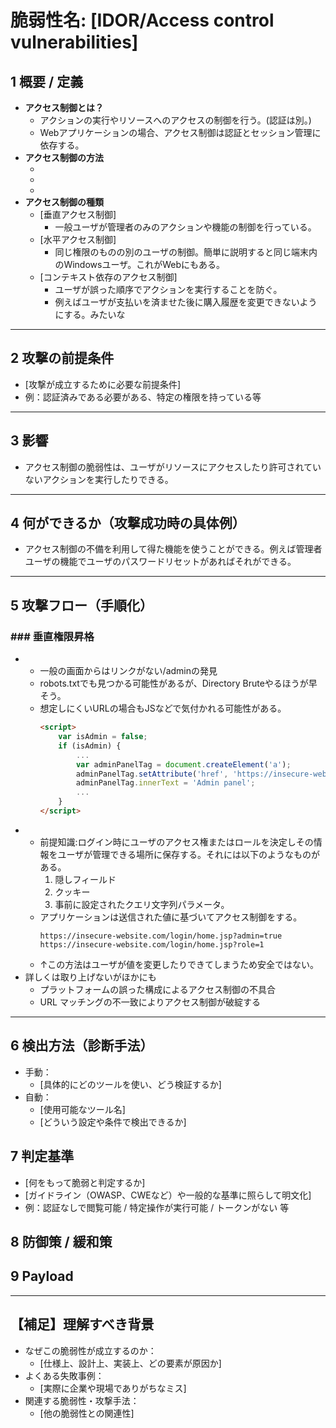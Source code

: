 # 脆弱性名: [IDOR/Access control vulnerabilities]  

## 1️ 概要 / 定義
- **アクセス制御とは？**
	- アクションの実行やリソースへのアクセスの制御を行う。(認証は別。)
	- Webアプリケーションの場合、アクセス制御は認証とセッション管理に依存する。
- **アクセス制御の方法**
	- [認証]:ユーザが本人であることを確認する。
	- [セッション管理]:同じユーザによって行われる後続のHTTP要求を識別する。
	- [アクセス制御]:ユーザが実行しようとしているアクションの実行が許可されるかどうかを決定する。
- **アクセス制御の種類**
	- [垂直アクセス制御]
		- 一般ユーザが管理者のみのアクションや機能の制御を行っている。
	- [水平アクセス制御]
		- 同じ権限のものの別のユーザの制御。簡単に説明すると同じ端末内のWindowsユーザ。これがWebにもある。
	- [コンテキスト依存のアクセス制御]
		- ユーザが誤った順序でアクションを実行することを防ぐ。
		- 例えばユーザが支払いを済ませた後に購入履歴を変更できないようにする。みたいな
---
## 2️ 攻撃の前提条件
- [攻撃が成立するために必要な前提条件]
- 例：認証済みである必要がある、特定の権限を持っている等
---
## 3️ 影響
- アクセス制御の脆弱性は、ユーザがリソースにアクセスしたり許可されていないアクションを実行したりできる。
---
## 4️ 何ができるか（攻撃成功時の具体例）
- アクセス制御の不備を利用して得た機能を使うことができる。例えば管理者ユーザの機能でユーザのパスワードリセットがあればそれができる。
---
## 5️ 攻撃フロー（手順化）
### ### 垂直権限昇格
- [ケース1]:**保護されていない機能**
	- 一般の画面からはリンクがない/adminの発見
	- robots.txtでも見つかる可能性があるが、Directory Bruteやるほうが早そう。
	- 想定しにくいURLの場合もJSなどで気付かれる可能性がある。
		```html
		<script>
			var isAdmin = false;
			if (isAdmin) {
				...
				var adminPanelTag = document.createElement('a');
				adminPanelTag.setAttribute('href', 'https://insecure-website.com/administrator-panel-yb556');
				adminPanelTag.innerText = 'Admin panel';
				...
			}
		</script>
		```
- [ケース2]:**パラメータベースのアクセス制御の不具合**
	- 前提知識:ログイン時にユーザのアクセス権またはロールを決定しその情報をユーザが管理できる場所に保存する。それには以下のようなものがある。
		1. 隠しフィールド
		2. クッキー
		3. 事前に設定されたクエリ文字列パラメータ。
	- アプリケーションは送信された値に基づいてアクセス制御をする。
		```URL
		https://insecure-website.com/login/home.jsp?admin=true
		https://insecure-website.com/login/home.jsp?role=1
		```
	- ↑この方法はユーザが値を変更したりできてしまうため安全ではない。
- 詳しくは取り上げないがほかにも
	- プラットフォームの誤った構成によるアクセス制御の不具合
	- URL マッチングの不一致によりアクセス制御が破綻する

---
## 6️ 検出方法（診断手法）
- 手動：
  - [具体的にどのツールを使い、どう検証するか]
- 自動：
  - [使用可能なツール名]
  - [どういう設定や条件で検出できるか]

## 7️ 判定基準
- [何をもって脆弱と判定するか]
- [ガイドライン（OWASP、CWEなど）や一般的な基準に照らして明文化]
- 例：認証なしで閲覧可能 / 特定操作が実行可能 / トークンがない 等

## 8️ 防御策 / 緩和策

## 9 Payload
---

## 【補足】理解すべき背景
- なぜこの脆弱性が成立するのか：
  - [仕様上、設計上、実装上、どの要素が原因か]
- よくある失敗事例：
  - [実際に企業や現場でありがちなミス]
- 関連する脆弱性・攻撃手法：
  - [他の脆弱性との関連性]